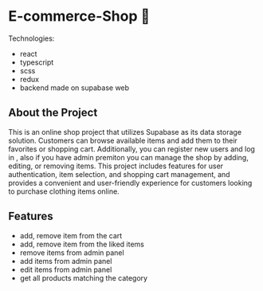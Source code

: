 # E-commerce-Shop 🛒


Technologies: 
- react  
- typescript 
- scss 
- redux 
- backend made on supabase web 


## About the Project

This is an online shop project that utilizes Supabase as its data storage solution.
Customers can browse available items and add them to their favorites or shopping cart.
Additionally, you can register new users and log in , also if you have admin premiton  you can  manage the shop by adding, editing, or removing items.
This project includes features for user authentication, item selection, and shopping cart management, and provides a convenient and user-friendly experience for customers looking to purchase clothing items online.


## Features

- add, remove item from the cart
- add, remove item from the liked items
- remove items from admin panel
- add items from admin panel
- edit items from admin panel
- get all products matching the category

